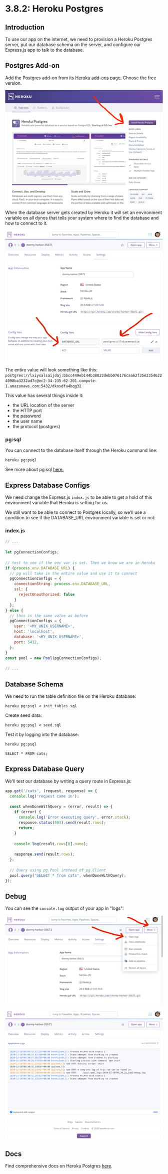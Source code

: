# 3.8.2: Heroku Postgres

## Introduction

To use our app on the internet, we need to provision a Heroku Postgres server, put our database schema on the server, and configure our Express.js app to talk to the database.

## Postgres Add-on

Add the Postgres add-on from its [Heroku add-ons page.](https://elements.heroku.com/addons/heroku-postgresql) Choose the free version.

![](../../.gitbook/assets/screen-shot-2020-12-10-at-4.50.38-pm.png)

When the database server gets created by Heroku it will set an environment variable on all dynos that tells your system where to find the database and how to connect to it.

![](../../.gitbook/assets/screen-shot-2020-12-10-at-5.02.08-pm.png)

The entire value will look something like this: `postgres://lxiysalsaijdaj:bbcc449eb144b38023debb076176caa62f35e23546224098ba3232ad7c@ec2-34-235-62-201.compute-1.amazonaws.com:5432/dknsdfa4bqg32`

This value has several things inside it:

* the URL location of the server
* the HTTP port
* the password
* the user name
* the protocol \(postgres\)

### pg:sql

You can connect to the database itself through the Heroku command line:

```text
heroku pg:psql
```

See more about pg:sql [here.](https://devcenter.heroku.com/articles/heroku-postgresql#pg-psql)

## Express Database Configs

We need change the Express.js `index.js` to be able to get a hold of this environment variable that Heroku is setting for us.

We still want to be able to connect to Postgres locally, so we'll use a condition to see if the DATABASE\_URL environment variable is set or not:

### index.js

```javascript
// ...

let pgConnectionConfigs;

// test to see if the env var is set. Then we know we are in Heroku
if (process.env.DATABASE_URL) {
  // pg will take in the entire value and use it to connect
  pgConnectionConfigs = {
    connectionString: process.env.DATABASE_URL,
    ssl: {
      rejectUnauthorized: false
    }
  };
} else {
  // this is the same value as before
  pgConnectionConfigs = {
    user: '<MY_UNIX_USERNAME>',
    host: 'localhost',
    database: '<MY_UNIX_USERNAME>',
    port: 5432,
  };
}
const pool = new Pool(pgConnectionConfigs);

// ...
```

## Database Schema

We need to run the table definition file on the Heroku database:

```text
heroku pg:psql < init_tables.sql
```

Create seed data:

```text
heroku pg:psql < seed.sql
```

Test it by logging into the database:

```text
heroku pg:psql
```

```text
SELECT * FROM cats;
```

## Express Database Query

We'll test our database by writing a query route in Express.js:

```javascript
app.get('/cats', (request, response) => {
  console.log('request came in');

  const whenDoneWithQuery = (error, result) => {
    if (error) {
      console.log('Error executing query', error.stack);
      response.status(503).send(result.rows);
      return;
    }

    console.log(result.rows[0].name);

    response.send(result.rows);
  };

  // Query using pg.Pool instead of pg.Client
  pool.query('SELECT * from cats', whenDoneWithQuery);
});
```

## Debug

You can see the `console.log` output of your app in "logs":

![](../../.gitbook/assets/screen-shot-2020-12-10-at-5.32.53-pm.png)

![](../../.gitbook/assets/screen-shot-2020-12-10-at-5.33.00-pm.png)

## Docs

Find comprehensive docs on Heroku Postgres [here](https://devcenter.heroku.com/articles/heroku-postgresql).

